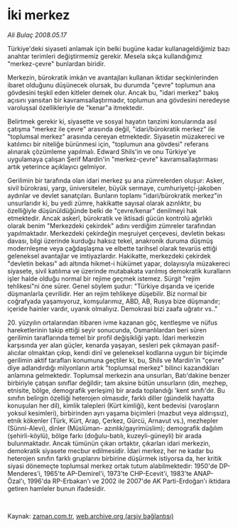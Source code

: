 # İki merkez

*Ali Bulaç 2008.05.17*

<tr><td class="metin" colspan="2" style="padding-top: 20px; padding-left: 5px; padding-right: 10px;">Türkiye'deki siyaseti anlamak için belki bugüne kadar kullanageldiğimiz bazı anahtar terimleri değiştirmemiz gerekir. Mesela sıkça kullandığımız "merkez-çevre" bunlardan biridir.</td></tr><tr><td class="metin" colspan="2" style="padding-top: 20px; padding-left: 5px; padding-right: 10px;"><p>Merkezin, bürokratik imkân ve avantajları kullanan iktidar seçkinlerinden ibaret olduğunu düşünecek olursak, bu durumda "çevre" toplumun ana gövdesini teşkil eden kitleler demek olur. Ancak bu, "idari merkez" bakış açısını yansıtan bir kavramsallaştırmadır, toplumun ana gövdesini neredeyse varoluşsal özellikleriyle de "kenar"a itmektedir.
<p> Belirtmek gerekir ki, siyasette ve sosyal hayatın tanzimi konularında asıl çatışma "merkez ile çevre" arasında değil, "idari/bürokratik merkez" ile "toplumsal merkez" arasında cereyan etmektedir. Siyasetin müzakereci ve katılımcı bir niteliğe bürünmesi için, "toplumun ana gövdesi" referans alınarak çözümleme yapılmalı. Edward Shils'in ve onu Türkiye'ye uygulamaya çalışan Şerif Mardin'in "merkez-çevre" kavramsallaştırması artık yeterince açıklayıcı gelmiyor.
<p> Gerilimin bir tarafında olan idari merkez şu ana zümrelerden oluşur: Asker, sivil bürokrasi, yargı, üniversiteler, büyük sermaye, cumhuriyetçi-jakoben aydınlar ve devlet sanatçıları. Bunların toplamı "idari/bürokratik merkez"in unsurlarıdır ki, bu yedi zümre, hakikatte sayısal olarak azınlıktır, bu özelliğiyle düşünüldüğünde belki de "çevre/kenar" denilmeyi hak etmektedir. Ancak askerî, bürokratik ve iktisadi gücün kontrolü ağırlıklı olarak benim "Merkezdeki çekirdek" adını verdiğim zümreler tarafından yapılmaktadır. Merkezdeki çekirdeğin meşruiyet çerçevesi, devletin bekası davası, bilgi üzerinde kurduğu haksız tekel, anakronik duruma düşmüş modernleşme veya çağdaşlaşma ve elbette tarihsel olarak tevarüs ettiği geleneksel avantajlar ve imtiyazlardır. Hakikatte, merkezdeki çekirdek "devletin bekası" adı altında hikmet-i hükümet yapar, dolayısıyla müzakereci siyasete, sivil katılıma ve üzerinde mutabakata varılmış demokratik kuralların işler halde olduğu normal bir rejime geçmek istemez. Sürgit "rejim tehlikesi"ni öne sürer. Genel söylem şudur: "Türkiye dışarıda ve içeride düşmanlarla çevrilidir. Her an rejim tehlikeye düşebilir. Biz normal bir coğrafyada yaşamıyoruz, komşularımız, ABD, AB, Rusya bize düşmandır; içeride hainler vardır, uyanık olmalıyız. Demokrasi bizi zaafa uğratır vs.."
<p> 20. yüzyılın ortalarından itibaren ivme kazanan göç, kentleşme ve nüfus hareketlerinin takip ettiği seyir sonucunda, Osmanlılardan beri süren gerilimin taraflarında temel bir profil değişikliği yaptı. İdari merkezin karşısında yer alan güçler, kenarda yaşayan, sesleri pek çıkmayan pasif-alıcılar olmaktan çıkıp, kendi dinî ve geleneksel kodlarına uygun bir biçimde gerilimin aktif tarafları konumuna geçtiler ki, bu, Shils ve Mardin'in "çevre" diye adlandırdığı milyonların artık "toplumsal merkez" bilinci kazandıkları anlamına gelmektedir. Toplumsal merkezin ana unsurları, Batı'dakine benzer birbiriyle çatışan sınıflar değildir; tam aksine bütün unsurların (din, mezhep, etnisite, bölge, demografik yerleşim) bir arada toplandığı 'kent sınıfı'dır. Bu sınıfın belirgin özelliği heterojen olmasıdır, farklı diller (gündelik hayatta konuşulan her dil), kimlik talepleri (Kürt kimliği), kent bedevisi (varoşların yoksul kesimleri), birbirinden ayrı yaşama biçimleri (mazbut veya aldırışsız), etnik kökenler (Türk, Kürt, Arap, Çerkez, Gürcü, Arnavut vs.), mezhepler (Sünni-Alevi), dinler (Müslüman- azınlık/gayrimüslim); demografik dağılım (şehirli-köylü), bölge farkı (doğulu-batılı, kuzeyli-güneyli) bir arada bulunmaktadır. Ancak tümünün çıkarı ortaktır, çıkarları idari merkezin, demokratik siyasete mecbur edilmesidir. İdari merkez, her ne kadar bu heterojen sınıfın farklı gruplarını birbirine düşürmek istiyorsa da, her kritik siyasi dönemeçte toplumsal merkez ortak tutum alabilmektedir: 1950'de DP-Menderes'i, 1965'te AP-Demirel'i, 1973'te CHP-Ecevit'i, 1983'te ANAP-Özal'ı, 1996'da RP-Erbakan'ı ve 2002 ile 2007'de AK Parti-Erdoğan'ı iktidara getiren hamleler bunun ifadesidir.
<p>
<p><br/></p></p></p></p></p></p></td></tr>

Kaynak: [zaman.com.tr](http://zaman.com.tr/yazar.do?yazino=690532), [web.archive.org (arşiv bağlantısı)](http://web.archive.org/web/20080804211638/http://www.zaman.com.tr:80/yazar.do?yazino=690532)
